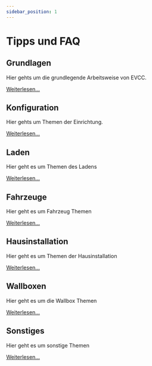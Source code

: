 ```yaml
---
sidebar_position: 1
---
```


# Tipps und FAQ

## Grundlagen

Hier gehts um die grundlegende Arbeitsweise von EVCC.

[Weiterlesen...](basics)

## Konfiguration

Hier gehts um Themen der Einrichtung.

[Weiterlesen...](setup)

## Laden

Hier geht es um Themen des Ladens

[Weiterlesen...](charging)

## Fahrzeuge

Hier geht es um Fahrzeug Themen

[Weiterlesen...](vehicles)

## Hausinstallation

Hier geht es um Themen der Hausinstallation

[Weiterlesen...](meters)

## Wallboxen

Hier geht es um die Wallbox Themen

[Weiterlesen...](wallbox)

## Sonstiges

Hier geht es um sonstige Themen

[Weiterlesen...](faq)
